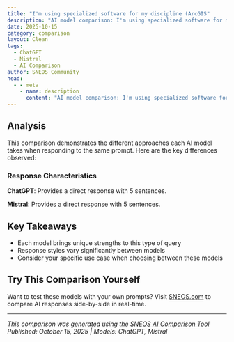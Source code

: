```yaml
---
title: "I'm using specialized software for my discipline (ArcGIS"
description: "AI model comparison: I'm using specialized software for my discipline (ArcGIS..."
date: 2025-10-15
category: comparison
layout: Clean
tags:
  - ChatGPT
  - Mistral
  - AI Comparison
author: SNEOS Community
head:
  - - meta
    - name: description
      content: "AI model comparison: I'm using specialized software for my discipline (ArcGIS..."
---
```


<ChatComparison
  title="I'm using specialized software for my discipline (ArcGIS"
  prompt="I'm using specialized software for my discipline (ArcGIS"
  :responses='{"ChatGPT": "That\u0027s great! ArcGIS is a powerful geographic information system (GIS) software suite used for mapping and spatial analysis. Whether you\u0027re creating maps, analyzing spatial data, or performing geospatial analysis, there are many features and tools available to help you achieve your goals.\n\nIf you have specific questions or need guidance on a particular functionality within ArcGIS, feel free to ask! What do you need assistance with?", "Mistral": "Great! ArcGIS is a powerful geographic information system (GIS) software used for working with maps and geographic information. It\u0027s widely used in various fields such as urban planning, environmental management, and more. How can I assist you with ArcGIS? Do you have specific questions or tasks you need help with?"}' published-date="{DateTime.UtcNow:HH:mm}"
/>

## Analysis

This comparison demonstrates the different approaches each AI model takes when responding to the same prompt. Here are the key differences observed:

### Response Characteristics

**ChatGPT**: Provides a direct response with 5 sentences. 

**Mistral**: Provides a direct response with 5 sentences. 

## Key Takeaways

- Each model brings unique strengths to this type of query
- Response styles vary significantly between models
- Consider your specific use case when choosing between these models

## Try This Comparison Yourself

Want to test these models with your own prompts? Visit [SNEOS.com](https://sneos.com) to compare AI responses side-by-side in real-time.

---

*This comparison was generated using the [SNEOS AI Comparison Tool](https://sneos.com)*
*Published: October 15, 2025 | Models: ChatGPT, Mistral*

